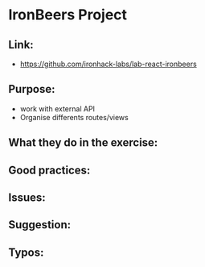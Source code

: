 # IronBeers Project

## Link:
  - https://github.com/ironhack-labs/lab-react-ironbeers

## Purpose:

- work with external API
- Organise differents routes/views

## What they do in the exercise:



## Good practices:
  
## Issues:

## Suggestion:

## Typos:
